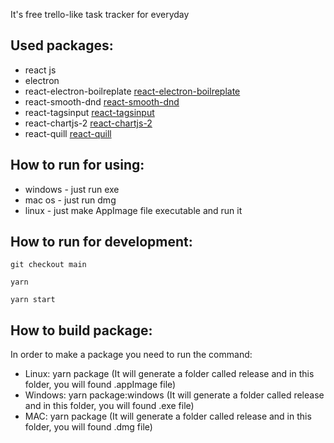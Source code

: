 It's free trello-like task tracker for everyday

## Used packages:
- react js
- electron
- react-electron-boilreplate [react-electron-boilreplate](https://github.com/electron-react-boilerplate/electron-react-boilerplate)
- react-smooth-dnd [react-smooth-dnd](https://github.com/kutlugsahin/react-smooth-dnd)
- react-tagsinput [react-tagsinput](https://github.com/olahol/react-tagsinput)
- react-chartjs-2 [react-chartjs-2](https://github.com/reactchartjs/react-chartjs-2)
- react-quill [react-quill](https://github.com/zenoamaro/react-quill)

## How to run for using:
 - windows - just run exe
 - mac os - just run dmg
 - linux - just make AppImage file executable and run it

## How to run for development:

`git checkout main`

`yarn`

`yarn start`

## How to build package:

In order to make a package you need to run the command:
 - Linux: yarn package (It will generate a folder called release and in this folder, you will found .appImage file)
 - Windows: yarn package:windows (It will generate a folder called release and in this folder, you will found .exe file)
 - MAC: yarn package (It will generate a folder called release and in this folder, you will found .dmg file)
